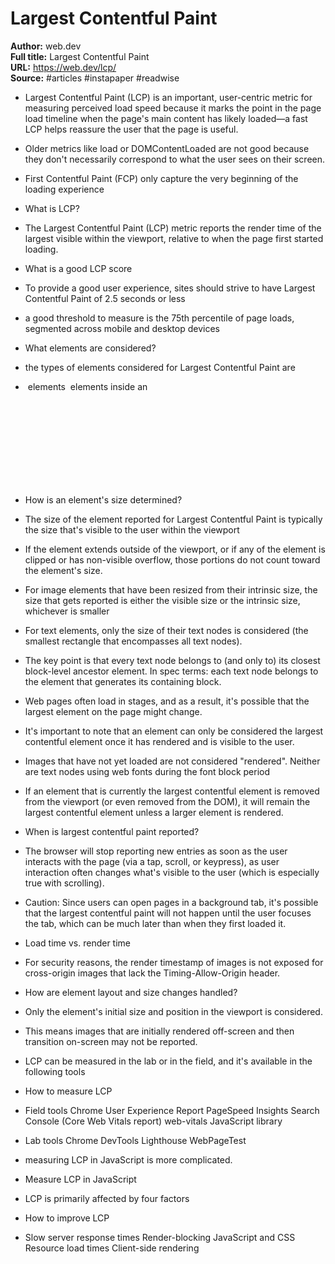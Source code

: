 # Largest Contentful Paint

**Author:** web.dev  
**Full title:** Largest Contentful Paint  
**URL:** https://web.dev/lcp/  
**Source:** #articles #instapaper #readwise

- Largest Contentful Paint (LCP) is an important, user-centric metric for measuring perceived load speed because it marks the point in the page load timeline when the page's main content has likely loaded—a fast LCP helps reassure the user that the page is useful. 
   
- Older metrics like load or DOMContentLoaded are not good because they don't necessarily correspond to what the user sees on their screen. 
   
- First Contentful Paint (FCP) only capture the very beginning of the loading experience 
   
- What is LCP? 
   
- The Largest Contentful Paint (LCP) metric reports the render time of the largest visible within the viewport, relative to when the page first started loading. 
   
- What is a good LCP score 
   
- To provide a good user experience, sites should strive to have Largest Contentful Paint of 2.5 seconds or less 
   
- a good threshold to measure is the 75th percentile of page loads, segmented across mobile and desktop devices 
   
- What elements are considered? 
   
- the types of elements considered for Largest Contentful Paint are 
   
- <img> elements
  <image> elements inside an <svg> element
  <video> elements (the poster image is used)
  An element with a background image loaded via the url() function (as opposed to a CSS gradient)
  Block-level elements containing text nodes or other inline-level text elements children. 
   
- How is an element's size determined? 
   
- The size of the element reported for Largest Contentful Paint is typically the size that's visible to the user within the viewport 
   
- If the element extends outside of the viewport, or if any of the element is clipped or has non-visible overflow, those portions do not count toward the element's size. 
   
- For image elements that have been resized from their intrinsic size, the size that gets reported is either the visible size or the intrinsic size, whichever is smaller 
   
- For text elements, only the size of their text nodes is considered (the smallest rectangle that encompasses all text nodes). 
   
- The key point is that every text node belongs to (and only to) its closest block-level ancestor element. In spec terms: each text node belongs to the element that generates its containing block. 
   
- Web pages often load in stages, and as a result, it's possible that the largest element on the page might change. 
   
- It's important to note that an element can only be considered the largest contentful element once it has rendered and is visible to the user. 
   
- Images that have not yet loaded are not considered "rendered". Neither are text nodes using web fonts during the font block period 
   
- If an element that is currently the largest contentful element is removed from the viewport (or even removed from the DOM), it will remain the largest contentful element unless a larger element is rendered. 
   
- When is largest contentful paint reported? 
   
- The browser will stop reporting new entries as soon as the user interacts with the page (via a tap, scroll, or keypress), as user interaction often changes what's visible to the user (which is especially true with scrolling). 
   
- Caution: Since users can open pages in a background tab, it's possible that the largest contentful paint will not happen until the user focuses the tab, which can be much later than when they first loaded it. 
   
- Load time vs. render time 
   
- For security reasons, the render timestamp of images is not exposed for cross-origin images that lack the Timing-Allow-Origin header. 
   
- How are element layout and size changes handled? 
   
- Only the element's initial size and position in the viewport is considered. 
   
- This means images that are initially rendered off-screen and then transition on-screen may not be reported. 
   
- LCP can be measured in the lab or in the field, and it's available in the following tools 
   
- How to measure LCP 
   
- Field tools
  Chrome User Experience Report
  PageSpeed Insights
  Search Console (Core Web Vitals report)
  web-vitals JavaScript library 
   
- Lab tools
  Chrome DevTools
  Lighthouse
  WebPageTest 
   
- measuring LCP in JavaScript is more complicated. 
   
- Measure LCP in JavaScript 
   
- LCP is primarily affected by four factors 
   
- How to improve LCP 
   
- Slow server response times
  Render-blocking JavaScript and CSS
  Resource load times
  Client-side rendering 
   
